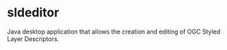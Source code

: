 # sldeditor
Java desktop application that allows the creation and editing of OGC Styled Layer Descriptors.
